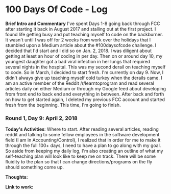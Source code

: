 # 100 Days Of Code - Log

**Brief Intro and Commentary** I've spent Days 1-8 going back through FCC after starting it back in August 2017 and stalling out at the
first project. I found life getting busy and put teaching myself to code on the backburner. It wasn't until I was off for 2 weeks from work
over the holidays that I stumbled upon a Medium article about the #100daysofcode challenge. I decided that I'd start and I did so on Jan.
2, 2018. I was diligent about getting at least an hour of coding in per day. Then on or around day 10, my youngest daughter got a bad viral
infection in her lungs that required several nights in the hospital. This was my second derail on teaching myself to code. So in March, I
decided to start fresh. I'm currently on day 9. Now, I didn't always give up teaching myself cold turkey when the derails came. I am an
active member of the Reddit /r/learntoprogram and read several articles daily on either Medium or through my Google feed about developing 
from front end to back end and everything in between. After back and forth on how to get started again, I deleted my previous FCC account
and started fresh from the beginning. This time, I'm going to finish. 

### Round 1, Day 9: April 2, 2018

**Today's Activities**: Where to start. After reading several articles, reading reddit and talking to some fellow employees in the 
software development field (I am in Accounting/Control), I realized that in order for me to make it through the full 100+ days, I need
to have a plan to go along with my goal. So aside from keeping my daily log, I'm also creating an outline of what my self-teaching plan
will look like to keep me on track. There will be some fluidity to the plan so that I can change directions/programs on the fly
should something come up. 

**Thoughts:** 

**Link to work:**


